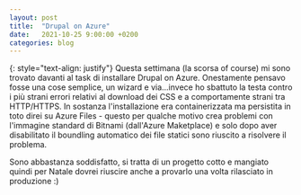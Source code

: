 ```yaml
---
layout: post
title:  "Drupal on Azure"
date:   2021-10-25 9:00:00 +0200
categories: blog
---
```

{: style="text-align: justify"}
Questa settimana (la scorsa of course) mi sono trovato davanti al task di installare Drupal on Azure. Onestamente pensavo fosse una cose semplice, un wizard e via...invece ho sbattuto la testa contro i più strani errori relativi al download dei CSS e a comportamente strani tra HTTP/HTTPS. In sostanza l'installazione era containerizzata ma persistita in toto direi su Azure Files - questo per qualche motivo crea problemi con l'immagine standard di Bitnami (dall'Azure Maketplace) e solo dopo aver disabilitato il boundling automatico dei file statici sono riuscito a risolvere il problema.

Sono abbastanza soddisfatto, si tratta di un progetto cotto e mangiato quindi per Natale dovrei riuscire anche a provarlo una volta rilasciato in produzione :)